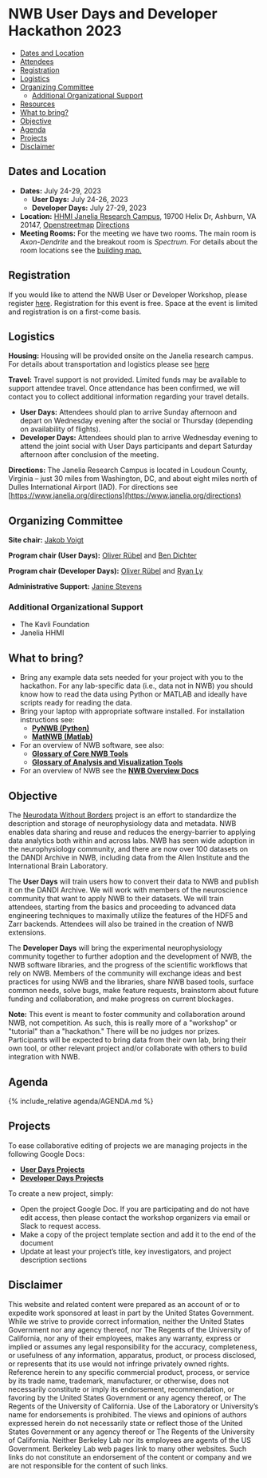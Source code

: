 # NWB User Days and Developer Hackathon 2023

  * [Dates and Location](#dates-and-location)
  * [Attendees](#attendees)
  * [Registration](#registration)
  * [Logistics](#logistics)
  * [Organizing Committee](#organizing-committee)
    * [Additional Organizational Support](#additional-organizational-support)
  * [Resources](#resources)
  * [What to bring?](#what-to-bring)
  * [Objective](#objective)
  * [Agenda](#agenda)
  * [Projects](#projects)
  * [Disclaimer](#disclaimer)
  

## Dates and Location

- **Dates:** July 24-29, 2023
  - **User Days:** July 24-26, 2023
  - **Developer Days:** July 27-29, 2023
- **Location:** [HHMI Janelia Research Campus](https://www.janelia.org/), 19700 Helix Dr, Ashburn, VA 20147,
  [Openstreetmap](https://www.openstreetmap.org/?mlat=39.0708&mlon=-77.4655#map=14/39.0708/-77.4655)
  [Directions](https://www.janelia.org/directions)
- **Meeting Rooms:** For the meeting we have two rooms. The main room is *Axon-Dendrite* and the breakout room is *Spectrum*.
  For details about the room locations see the [building map.](../HCK06_2019_Janelia/travel/janelia_room_plan_for_6th_nwbn_hackathon.pdf)

## Registration

If you would like to attend the NWB User or Developer Workshop, please register 
[here](https://forms.gle/ZqgUKDCfcX9XT8AbA). Registration for this event is free. Space at the event is limited and 
registration is on a first-come basis.

## Logistics

**Housing:** Housing will be provided onsite on the Janelia research campus. For details about transportation and logistics please see [here](https://www.dropbox.com/s/i2540enmapap05o/Janelia%20travel%20logistics.pdf?dl=0)

**Travel:** Travel support is not provided. Limited funds may be available to support attendee travel. Once attendance has been confirmed, we will contact you to collect additional information regarding your travel details.  

* **User Days:** Attendees should plan to arrive Sunday afternoon and depart on Wednesday evening after the social or Thursday (depending on availability of flights). 
* **Developer Days:** Attendees should plan to arrive Wednesday evening to attend the joint social with User Days participants and depart Saturday afternoon after conclusion of the meeting. 

**Directions:** The Janelia Research Campus is located in Loudoun County, Virginia – just 30 miles from Washington, DC, and about eight miles north of Dulles International Airport (IAD). For directions see [https://www.janelia.org/directions](https://www.janelia.org/directions)


## Organizing Committee

**Site chair:** [Jakob Voigt](https://www.voigtslab.org/people)

**Program chair (User Days):**  [Oliver Rübel](https://crd.lbl.gov/divisions/scidata/mla/staff/oliver-ruebel/) and [Ben Dichter](http://bendichter.com/)

**Program chair (Developer Days):** [Oliver Rübel](https://crd.lbl.gov/divisions/scidata/mla/staff/oliver-ruebel/) and [Ryan Ly](https://crd.lbl.gov/divisions/scidata/mla/staff/ryan-ly/)

**Administrative Support:** [Janine Stevens](https://www.janelia.org/people/janine-stevens)

### Additional Organizational Support

- The Kavli Foundation
- Janelia HHMI

## What to bring?

* Bring any example data sets needed for your project with you to the hackathon. For any lab-specific data (i.e., 
  data not in NWB) you should know how to read the data using Python or MATLAB and ideally have scripts ready for 
  reading the data.
* Bring your laptop with appropriate software installed. For installation instructions see:
  * [**PyNWB (Python)**](http://pynwb.readthedocs.io/en/latest/getting_started.html#installation)
  * [**MatNWB (Matlab)**](https://neurodatawithoutborders.github.io/matnwb/)
* For an overview of NWB software, see also: 
  * [**Glossary of Core NWB Tools**](https://nwb-overview.readthedocs.io/en/latest/core_tools/core_tools_home.html) 
  * [**Glossary of Analysis and Visualization Tools**](https://nwb-overview.readthedocs.io/en/latest/tools/tools_home.html)
* For an overview of NWB see the [**NWB Overview Docs**](https://nwb-overview.readthedocs.io)

## Objective

The [Neurodata Without Borders](nwb.org) project is an effort to standardize the description and storage of neurophysiology
data and metadata. NWB enables data sharing and reuse and reduces the energy-barrier to applying data analytics both within
and across labs. NWB has seen wide adoption in the neurophysiology community, and there are now over 100 datasets on the
DANDI Archive in NWB, including data from the Allen Institute and the International Brain Laboratory.

The **User Days** will train users how to convert their data to NWB and publish it on the DANDI Archive. 
We will work with members of the neuroscience community that want to apply NWB to their datasets. We will train 
attendees, starting from the basics and proceeding to advanced data engineering techniques to maximally utilize the
features of the HDF5 and Zarr backends. Attendees will also be trained in the creation of NWB extensions.

The **Developer Days** will bring the experimental neurophysiology community together to further adoption and the
development of NWB, the NWB software libraries, and the progress of the scientific workflows that rely on NWB. Members of
the community will exchange ideas and best practices for using NWB and the libraries, share NWB based tools, surface 
common needs, solve bugs, make feature requests, brainstorm about future funding and collaboration, and make progress 
on current blockages.

**Note:** This event is meant to foster community and collaboration around NWB, not competition. As such, this is really
more of a "workshop" or "tutorial" than a "hackathon." There will be no judges nor prizes. Participants will be expected
to bring data from their own lab, bring their own tool, or other relevant project and/or collaborate with others to 
build integration with NWB.

## Agenda

<!-- ORGANIZERS: please edit AGENDA.md -->

{% include_relative agenda/AGENDA.md %}

## Projects

To ease collaborative editing of projects we are managing projects in the following Google Docs:

* [**User Days Projects**](https://docs.google.com/document/d/1SJOu-ze7L8QS-xJMLBwB42FrurA2Sbf2x8vy9TFMOx0/edit?usp=share_link)
* [**Developer Days Projects**](https://docs.google.com/document/d/1wXELFWmKnJu30_PsZdGw1F3TE9WNyBOvGEFLa-9uMP4/edit?usp=share_link)

To create a new project, simply:

* Open the project Google Doc. If you are participating and do not have edit access, then please contact the workshop organizers via email or Slack to request access.
* Make a copy of the project template section and add it to the end of the document
* Update at least your project’s title, key investigators, and project description sections


## Disclaimer

This website and related content were prepared as an account of or to expedite work sponsored at least in part by 
the United States Government. While we strive to provide correct information, neither the United States Government 
nor any agency thereof, nor The Regents of the University of California, nor any of their employees, makes any 
warranty, express or implied  or assumes any legal responsibility for the accuracy, completeness, or usefulness of 
any information, apparatus, product, or process disclosed, or represents that its use would not infringe privately 
owned rights. Reference herein to any specific commercial product, process, or service by its trade name, trademark, 
manufacturer, or otherwise, does not necessarily constitute or imply its endorsement, recommendation, or favoring by 
the United States Government or any agency thereof, or The Regents of the University of California.  Use of the 
Laboratory or University’s name for endorsements is prohibited. The views and opinions of authors expressed herein 
do not necessarily state or reflect those of the United States Government or any agency thereof or The Regents of 
the University of California.  Neither Berkeley Lab nor its employees are agents of the US Government. Berkeley Lab 
web pages link to many other websites.  Such links do not constitute an endorsement of the content or company and we 
are not responsible for the content of such links.


